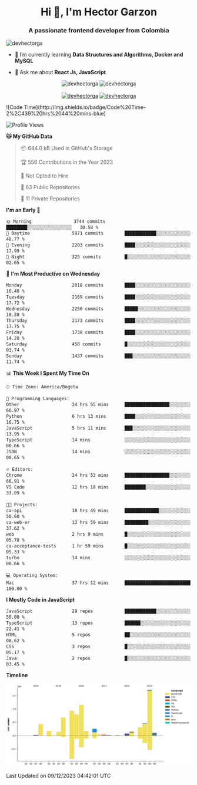 <h1 align="center">Hi 👋, I'm Hector Garzon</h1>
<h3 align="center">A passionate frontend developer from Colombia</h3>

<p align="left"> <img src="https://komarev.com/ghpvc/?username=devhectorga" alt="devhectorga" /> </p>

- 🌱 I’m currently learning **Data Structures and Algorithms, Docker and MySQL**

- 💬 Ask me about **React Js, JavaScript**

<p align="center"> <img src="https://github-readme-stats.vercel.app/api?username=devhectorga&count_private=true&show_icons=true" alt="devhectorga" /> <img src="https://github-readme-stats.vercel.app/api/top-langs/?username=devhectorga&layout=compact" alt="devhectorga" /></p>

<p align="center">
<a href="https://twitter.com/devhectorga" target="blank"><img align="center" src="https://cdn.jsdelivr.net/npm/simple-icons@3.0.1/icons/twitter.svg" alt="devhectorga" height="20" width="20" /></a>
<a href="https://linkedin.com/in/devhectorga" target="blank"><img align="center" src="https://cdn.jsdelivr.net/npm/simple-icons@3.0.1/icons/linkedin.svg" alt="devhectorga" height="20" width="20" /></a>
</p>
<!--START_SECTION:waka-->
![Code Time](http://img.shields.io/badge/Code%20Time-2%2C439%20hrs%2044%20mins-blue)

![Profile Views](http://img.shields.io/badge/Profile%20Views-0-blue)

**🐱 My GitHub Data** 

> 📦 644.0 kB Used in GitHub's Storage 
 > 
> 🏆 556 Contributions in the Year 2023
 > 
> 🚫 Not Opted to Hire
 > 
> 📜 63 Public Repositories 
 > 
> 🔑 11 Private Repositories 
 > 
**I'm an Early 🐤** 

```text
🌞 Morning                3744 commits        ████████░░░░░░░░░░░░░░░░░   30.58 % 
🌆 Daytime                5971 commits        ████████████░░░░░░░░░░░░░   48.77 % 
🌃 Evening                2203 commits        ████░░░░░░░░░░░░░░░░░░░░░   17.99 % 
🌙 Night                  325 commits         █░░░░░░░░░░░░░░░░░░░░░░░░   02.65 % 
```
📅 **I'm Most Productive on Wednesday** 

```text
Monday                   2018 commits        ████░░░░░░░░░░░░░░░░░░░░░   16.48 % 
Tuesday                  2169 commits        ████░░░░░░░░░░░░░░░░░░░░░   17.72 % 
Wednesday                2250 commits        █████░░░░░░░░░░░░░░░░░░░░   18.38 % 
Thursday                 2173 commits        ████░░░░░░░░░░░░░░░░░░░░░   17.75 % 
Friday                   1738 commits        ████░░░░░░░░░░░░░░░░░░░░░   14.20 % 
Saturday                 458 commits         █░░░░░░░░░░░░░░░░░░░░░░░░   03.74 % 
Sunday                   1437 commits        ███░░░░░░░░░░░░░░░░░░░░░░   11.74 % 
```


📊 **This Week I Spent My Time On** 

```text
🕑︎ Time Zone: America/Bogota

💬 Programming Languages: 
Other                    24 hrs 55 mins      █████████████████░░░░░░░░   66.97 % 
Python                   6 hrs 13 mins       ████░░░░░░░░░░░░░░░░░░░░░   16.75 % 
JavaScript               5 hrs 11 mins       ███░░░░░░░░░░░░░░░░░░░░░░   13.95 % 
TypeScript               14 mins             ░░░░░░░░░░░░░░░░░░░░░░░░░   00.66 % 
JSON                     14 mins             ░░░░░░░░░░░░░░░░░░░░░░░░░   00.65 % 

🔥 Editors: 
Chrome                   24 hrs 53 mins      █████████████████░░░░░░░░   66.91 % 
VS Code                  12 hrs 18 mins      ████████░░░░░░░░░░░░░░░░░   33.09 % 

🐱‍💻 Projects: 
ca-api                   18 hrs 49 mins      █████████████░░░░░░░░░░░░   50.60 % 
ca-web-er                13 hrs 59 mins      █████████░░░░░░░░░░░░░░░░   37.62 % 
web                      2 hrs 9 mins        █░░░░░░░░░░░░░░░░░░░░░░░░   05.78 % 
ca-acceptance-tests      1 hr 59 mins        █░░░░░░░░░░░░░░░░░░░░░░░░   05.33 % 
turbo                    14 mins             ░░░░░░░░░░░░░░░░░░░░░░░░░   00.66 % 

💻 Operating System: 
Mac                      37 hrs 12 mins      █████████████████████████   100.00 % 
```

**I Mostly Code in JavaScript** 

```text
JavaScript               29 repos            ████████████░░░░░░░░░░░░░   50.00 % 
TypeScript               13 repos            ██████░░░░░░░░░░░░░░░░░░░   22.41 % 
HTML                     5 repos             ██░░░░░░░░░░░░░░░░░░░░░░░   08.62 % 
CSS                      3 repos             █░░░░░░░░░░░░░░░░░░░░░░░░   05.17 % 
Java                     2 repos             █░░░░░░░░░░░░░░░░░░░░░░░░   03.45 % 
```



**Timeline**

![Lines of Code chart](https://raw.githubusercontent.com/devHectorGa/devHectorGa/master/assets/bar_graph.png)


 Last Updated on 09/12/2023 04:42:01 UTC
<!--END_SECTION:waka-->
